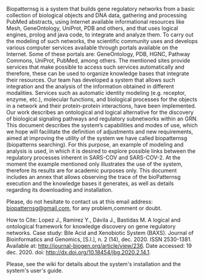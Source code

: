 Biopatternsg is a system that builds gene regulatory networks from a basic collection of biological objects and DNA data, gathering and processing PubMed abstracts, using Internet available informational resources like Mesh, GeneOntology, UniProt, PDB and others, and that uses logical engines, prolog and java code, to integrate and analyze them. To carry out the modeling of such networks, the scientific community uses and develops various computer services available through portals available on the Internet. Some of these portals are: GeneOntology, PDB, HGNC, Pathway Commons, UniProt, PubMed, among others. The mentioned sites provide services that make possible to access such services automatically and therefore, these can be used to organize knowledge bases that integrate their resources. Our team has developed a system that allows such integration and the analysis of the information obtained in different modalities. Services such as automatic identity modeling (e.g. receptor, enzyme, etc.), molecular functions, and biological processes for the objects in a network and their protein-protein interactions, have been implemented. Our work describes an ontological and logical alternative for the discovery of biological signaling pathways and regulatory subnetworks within an GRN. This document describes the system’s capabilities and modes of use, which we hope will facilitate the definition of adjustments and new requirements, aimed at improving the utility of the system we have called biopatternsg (biopatterns searching). For this purpose, an example of modeling and analysis is used, in which it is desired to explore possible links between the regulatory processes inherent in SARS-COV and SARS-COV-2. At the moment the example mentioned only illustrates the use of the system, therefore its results are for academic purposes only. This document includes an annex that allows observing the trace of the bioPatternsg execution and the knowledge bases it generates, as well as details regarding its downloading and installation.

Please, do not hesitate to contact us at this email address: biopatternsg@gmail.com, for any problem,comment or doubt.

How to Cite: Lopez J., Ramirez Y., Dávila J., Bastidas M. A logical and ontological framework for knowledge discovery on gene regulatory networks. Case study: Bile Acid and Xenobiotic System (BAXS). Journal of Bioinformatics and Genomics, [S.l.], n. 2 (14), dec. 2020. ISSN 2530-1381. Available at: http://journal-biogen.org/article/view/236. Date accessed: 19 dec. 2020. doi: http://dx.doi.org/10.18454/jbg.2020.2.14.1.

Please, see the wiki for details about the system's installation and the system's user's guide.
